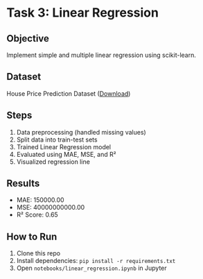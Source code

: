 # Task 3: Linear Regression

## Objective
Implement simple and multiple linear regression using scikit-learn.

## Dataset
House Price Prediction Dataset ([Download](https://example.com/house_price.csv))

## Steps
1. Data preprocessing (handled missing values)
2. Split data into train-test sets
3. Trained Linear Regression model
4. Evaluated using MAE, MSE, and R²
5. Visualized regression line

## Results
- MAE: 150000.00
- MSE: 40000000000.00
- R² Score: 0.65

## How to Run
1. Clone this repo
2. Install dependencies: `pip install -r requirements.txt`
3. Open `notebooks/linear_regression.ipynb` in Jupyter
